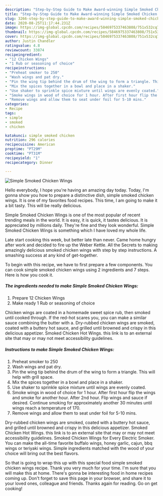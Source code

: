 ```yaml
---
description: "Step-by-Step Guide to Make Award-winning Simple Smoked Chicken Wings"
title: "Step-by-Step Guide to Make Award-winning Simple Smoked Chicken Wings"
slug: 3266-step-by-step-guide-to-make-award-winning-simple-smoked-chicken-wings
date: 2020-08-25T11:17:44.231Z
image: https://img-global.cpcdn.com/recipes/5846975337463808/751x532cq70/simple-smoked-chicken-wings-recipe-main-photo.jpg
thumbnail: https://img-global.cpcdn.com/recipes/5846975337463808/751x532cq70/simple-smoked-chicken-wings-recipe-main-photo.jpg
cover: https://img-global.cpcdn.com/recipes/5846975337463808/751x532cq70/simple-smoked-chicken-wings-recipe-main-photo.jpg
author: Justin Chandler
ratingvalue: 4.8
reviewcount: 33874
recipeingredient:
- "12 Chicken Wings"
- "1 Rub or seasoning of choice"
recipeinstructions:
- "Preheat smoker to 250"
- "Wash wings and pat dry."
- "Pin the wing tip behind the drum of the wing to form a triangle. This will help with grill space."
- "Mix the spices together in a bowl and place in a shaker."
- "Use shaker to sprinkle spice mixture until wings are evenly coated."
- "Smoke wings in wood of choice for 1 hour. After first hour flip the wings and smoke for another hour. After 2nd hour. Flip wings and sauce if desired. Continue smoking for approximately another 30 minutes until wings reach a temperature of 170."
- "Remove wings and allow them to seat under foil for 5-10 mins."
categories:
- Recipe
tags:
- simple
- smoked
- chicken

katakunci: simple smoked chicken 
nutrition: 296 calories
recipecuisine: American
preptime: "PT29M"
cooktime: "PT31M"
recipeyield: "1"
recipecategory: Dinner

---
```



![Simple Smoked Chicken Wings](https://img-global.cpcdn.com/recipes/5846975337463808/751x532cq70/simple-smoked-chicken-wings-recipe-main-photo.jpg)

Hello everybody, I hope you're having an amazing day today. Today, I'm gonna show you how to prepare a distinctive dish, simple smoked chicken wings. It is one of my favorites food recipes. This time, I am going to make it a bit tasty. This will be really delicious.

Simple Smoked Chicken Wings is one of the most popular of recent trending meals in the world. It is easy, it is quick, it tastes delicious. It is appreciated by millions daily. They're fine and they look wonderful. Simple Smoked Chicken Wings is something which I have loved my whole life.

Late start cooking this week, but better late than never. Came home hungry after work and decided to fire up the Weber Kettle. All the Secrets to making amazingly delicious smoked chicken wings with step by step instructions. A smashing success at any kind of get-together.


To begin with this recipe, we have to first prepare a few components. You can cook simple smoked chicken wings using 2 ingredients and 7 steps. Here is how you cook it.

<!--inarticleads1-->

##### The ingredients needed to make Simple Smoked Chicken Wings:

1. Prepare 12 Chicken Wings
1. Make ready 1 Rub or seasoning of choice


Chicken wings are coated in a homemade sweet spice rub, then smoked until cooked through. If the red-hot scares you, you can make a similar sauce combining the butter with a. Dry-rubbed chicken wings are smoked, coated with a buttery hot sauce, and grilled until browned and crispy in this delicious appetizer. Smoked Chicken Hot Wings. this link is to an external site that may or may not meet accessibility guidelines. 

<!--inarticleads2-->

##### Instructions to make Simple Smoked Chicken Wings:

1. Preheat smoker to 250
1. Wash wings and pat dry.
1. Pin the wing tip behind the drum of the wing to form a triangle. This will help with grill space.
1. Mix the spices together in a bowl and place in a shaker.
1. Use shaker to sprinkle spice mixture until wings are evenly coated.
1. Smoke wings in wood of choice for 1 hour. After first hour flip the wings and smoke for another hour. After 2nd hour. Flip wings and sauce if desired. Continue smoking for approximately another 30 minutes until wings reach a temperature of 170.
1. Remove wings and allow them to seat under foil for 5-10 mins.


Dry-rubbed chicken wings are smoked, coated with a buttery hot sauce, and grilled until browned and crispy in this delicious appetizer. Smoked Chicken Hot Wings. this link is to an external site that may or may not meet accessibility guidelines. Smoked Chicken Wings for Every Electric Smoker. You can make the all-time favorite buffalo wings, honey garlic, cajun, bbq wings or teriyaki wings. Simple ingredients matched with the wood of your choice will bring out the best flavors. 

So that is going to wrap this up with this special food simple smoked chicken wings recipe. Thank you very much for your time. I'm sure that you will make this at home. There's gonna be interesting food in home recipes coming up. Don't forget to save this page in your browser, and share it to your loved ones, colleague and friends. Thanks again for reading. Go on get cooking!
